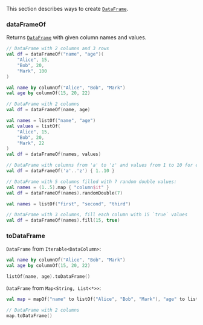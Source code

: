 [//]: # (title: Create DataFrame)
<!---IMPORT org.jetbrains.kotlinx.dataframe.samples.api.Create-->

This section describes ways to create [`DataFrame`](DataFrame.md).

### dataFrameOf

Returns [`DataFrame`](DataFrame.md) with given column names and values.

<!---FUN createDataFrameOf-->

```kotlin
// DataFrame with 2 columns and 3 rows
val df = dataFrameOf("name", "age")(
    "Alice", 15,
    "Bob", 20,
    "Mark", 100
)
```

<!---END-->

<!---FUN createDataFrameFromColumns-->

```kotlin
val name by columnOf("Alice", "Bob", "Mark")
val age by columnOf(15, 20, 22)

// DataFrame with 2 columns
val df = dataFrameOf(name, age)
```

<!---END-->

<!---FUN createDataFrameFromNamesAndValues-->

```kotlin
val names = listOf("name", "age")
val values = listOf(
    "Alice", 15,
    "Bob", 20,
    "Mark", 22
)
val df = dataFrameOf(names, values)
```

<!---END-->

<!---FUN createDataFrameWithFill-->

```kotlin
// DataFrame with columns from 'a' to 'z' and values from 1 to 10 for each column
val df = dataFrameOf('a'..'z') { 1..10 }
```

<!---END-->

<!---FUN createDataFrameWithRandom-->

```kotlin
// DataFrame with 5 columns filled with 7 random double values:
val names = (1..5).map { "column$it" }
val df = dataFrameOf(names).randomDouble(7)
```

<!---END-->

<!---FUN createDataFrameFillConstant-->

```kotlin
val names = listOf("first", "second", "third")

// DataFrame with 3 columns, fill each column with 15 `true` values
val df = dataFrameOf(names).fill(15, true)
```

<!---END-->

### toDataFrame

`DataFrame` from `Iterable<DataColumn>`:

<!---FUN createDataFrameFromIterable-->

```kotlin
val name by columnOf("Alice", "Bob", "Mark")
val age by columnOf(15, 20, 22)

listOf(name, age).toDataFrame()
```

<!---END-->

`DataFrame` from `Map<String, List<*>>`:

<!---FUN createDataFrameFromMap-->

```kotlin
val map = mapOf("name" to listOf("Alice", "Bob", "Mark"), "age" to listOf(15, 20, 22))

// DataFrame with 2 columns
map.toDataFrame()
```

<!---END-->
